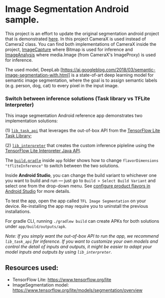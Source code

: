 # Image Segmentation Android sample.

This project is an effort to update the original segmentation android project that is demonstrated [here](https://github.com/tensorflow/examples/tree/master/lite/examples/image_segmentation/android). In this project CameraX is used instead of Camera2 class. You can find both implementations of CameraX inside the project, [ImageCapture](https://developer.android.com/training/camerax/take-photo) where Bitmap is used for inference and [ImageAnalysis](https://developer.android.com/training/camerax/analyze) where media.Image (from CameraX's ImageProxy) is used for inference.

The used model, DeepLab
[https://ai.googleblog.com/2018/03/semantic-image-segmentation-with.html] is a
state-of-art deep learning model for semantic image segmentation, where the goal
is to assign semantic labels (e.g. person, dog, cat) to every pixel in the input
image.

### Switch between inference solutions (Task library vs TFLite Interpreter)

This image segmentation Android reference app demonstrates two implementation
solutions:

(1)
[`lib_task_api`](https://github.com/tensorflow/examples/tree/master/lite/examples/image_segmentation/android/lib_task_api)
that leverages the out-of-box API from the
[TensorFlow Lite Task Library](https://www.tensorflow.org/lite/inference_with_metadata/task_library/image_segmenter);

(2)
[`lib_interpreter`](https://github.com/tensorflow/examples/tree/master/lite/examples/image_segmentation/android/lib_interpreter)
that creates the custom inference pipleline using the
[TensorFlow Lite Interpreter Java API](https://www.tensorflow.org/lite/guide/inference#load_and_run_a_model_in_java).

The [`build.gradle`](app/build.gradle) inside `app` folder shows how to change
`flavorDimensions "tfliteInference"` to switch between the two solutions.

Inside **Android Studio**, you can change the build variant to whichever one you
want to build and run — just go to `Build > Select Build Variant` and select one
from the drop-down menu. See
[configure product flavors in Android Studio](https://developer.android.com/studio/build/build-variants#product-flavors)
for more details.

To test the app, open the app called `TFL Image Segmentation` on your device.
Re-installing the app may require you to uninstall the previous installations.

For gradle CLI, running `./gradlew build` can create APKs for both solutions
under `app/build/outputs/apk`.

*Note: If you simply want the out-of-box API to run the app, we recommend
`lib_task_api` for inference. If you want to customize your own models and
control the detail of inputs and outputs, it might be easier to adapt your model
inputs and outputs by using `lib_interpreter`.*

## Resources used:

*   TensorFlow Lite: https://www.tensorflow.org/lite
*   ImageSegmentation model:
    https://www.tensorflow.org/lite/models/segmentation/overview
